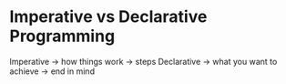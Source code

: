 # Imperative vs Declarative Programming

Imperative -> how things work -> steps
Declarative -> what you want to achieve -> end in mind
